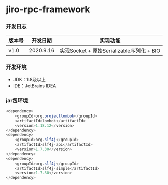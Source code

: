 # jiro-rpc-framework

### 开发日志

| 版本号 | 开发日期 | 实现功能 
| ----  | ----  | ---- |
| v1.0 | 2020.9.16 | 实现Socket + 原始Serializable序列化 + BIO |

### 开发环境

* JDK：1.8及以上
* IDE：JetBrains IDEA

### jar包环境

```java
<dependency>
    <groupId>org.projectlombok</groupId>
    <artifactId>lombok</artifactId>
    <version>1.18.12</version>
</dependency>
<dependency>
    <groupId>org.slf4j</groupId>
    <artifactId>slf4j-api</artifactId>
    <version>1.7.30</version>
</dependency>
<dependency>
    <groupId>org.slf4j</groupId>
    <artifactId>slf4j-simple</artifactId>
    <version>1.7.30</version>
</dependency>
```